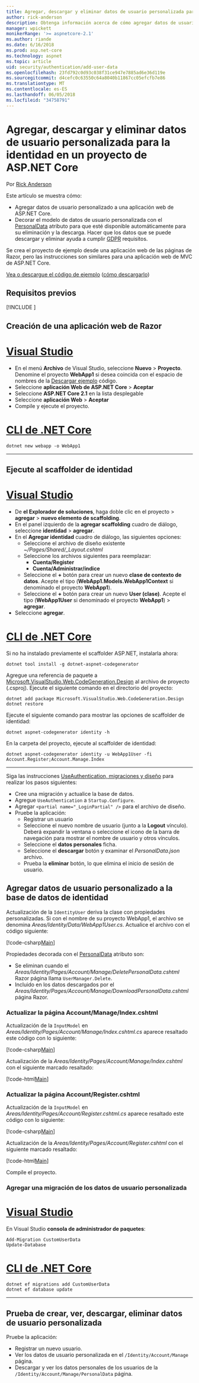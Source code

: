 ```yaml
---
title: Agregar, descargar y eliminar datos de usuario personalizada para la identidad en un proyecto de ASP.NET Core
author: rick-anderson
description: Obtenga información acerca de cómo agregar datos de usuario personalizada para la identidad en un proyecto de ASP.NET Core. Eliminar datos por GDPR.
manager: wpickett
monikerRange: '>= aspnetcore-2.1'
ms.author: riande
ms.date: 6/16/2018
ms.prod: asp.net-core
ms.technology: aspnet
ms.topic: article
uid: security/authentication/add-user-data
ms.openlocfilehash: 23fd792c0d93c038f31ce947e7885ad6e36d119e
ms.sourcegitcommit: d4cefc0c63550c64a8040b11867cc05efcfb7e86
ms.translationtype: MT
ms.contentlocale: es-ES
ms.lasthandoff: 06/05/2018
ms.locfileid: "34758791"
---
```

# <a name="add-download-and-delete-custom-user-data-to-identity-in-an-aspnet-core-project"></a>Agregar, descargar y eliminar datos de usuario personalizada para la identidad en un proyecto de ASP.NET Core

Por [Rick Anderson](https://twitter.com/RickAndMSFT)

Este artículo se muestra cómo:

* Agregar datos de usuario personalizado a una aplicación web de ASP.NET Core.
* Decorar el modelo de datos de usuario personalizada con el [PersonalData](/dotnet/api/microsoft.aspnetcore.identity.personaldataattribute?view=aspnetcore-2.1) atributo para que esté disponible automáticamente para su eliminación y la descarga. Hacer que los datos que se puede descargar y eliminar ayuda a cumplir [GDPR](xref:security/gdpr) requisitos.

Se crea el proyecto de ejemplo desde una aplicación web de las páginas de Razor, pero las instrucciones son similares para una aplicación web de MVC de ASP.NET Core.

[Vea o descargue el código de ejemplo](https://github.com/aspnet/Docs/tree/live/aspnetcore/security/authentication/add-user-data/sample) ([cómo descargarlo](xref:tutorials/index#how-to-download-a-sample))

## <a name="prerequisites"></a>Requisitos previos

[!INCLUDE [](~/includes/2.1-SDK.md)]

## <a name="create-a-razor-web-app"></a>Creación de una aplicación web de Razor

# <a name="visual-studiotabvisual-studio"></a>[Visual Studio](#tab/visual-studio)

* En el menú **Archivo** de Visual Studio, seleccione **Nuevo** > **Proyecto**. Denomine el proyecto **WebApp1** si desea coincida con el espacio de nombres de la [Descargar ejemplo](https://github.com/aspnet/Docs/tree/live/aspnetcore/security/authentication/add-user-data/sample) código.
* Seleccione **aplicación Web de ASP.NET Core** > **Aceptar**
* Seleccione **ASP.NET Core 2.1** en la lista desplegable
* Seleccione **aplicación Web**  > **Aceptar**
* Compile y ejecute el proyecto.

# <a name="net-core-clitabnetcore-cli"></a>[CLI de .NET Core](#tab/netcore-cli)

```cli
dotnet new webapp -o WebApp1
```

------

## <a name="run-the-identity-scaffolder"></a>Ejecute al scaffolder de identidad

# <a name="visual-studiotabvisual-studio"></a>[Visual Studio](#tab/visual-studio)

* De **el Explorador de soluciones**, haga doble clic en el proyecto > **agregar** > **nuevo elemento de scaffolding**.
* En el panel izquierdo de la **agregar scaffolding** cuadro de diálogo, seleccione **identidad** > **agregar**.
* En el **Agregar identidad** cuadro de diálogo, las siguientes opciones:
  * Seleccione el archivo de diseño existente *~/Pages/Shared/_Layout.cshtml*
  * Seleccione los archivos siguientes para reemplazar:
    * **Cuenta/Register**
    * **Cuenta/Administrar/índice**
  * Seleccione el **+** botón para crear un nuevo **clase de contexto de datos**. Acepte el tipo (**WebApp1.Models.WebApp1Context** si denominado el proyecto **WebApp1**).
  * Seleccione el **+** botón para crear un nuevo **User (clase)**. Acepte el tipo (**WebApp1User** si denominado el proyecto **WebApp1**) > **agregar**.
* Seleccione **agregar**.

# <a name="net-core-clitabnetcore-cli"></a>[CLI de .NET Core](#tab/netcore-cli)

Si no ha instalado previamente el scaffolder ASP.NET, instalarla ahora:

```cli
dotnet tool install -g dotnet-aspnet-codegenerator
```

Agregue una referencia de paquete a [Microsoft.VisualStudio.Web.CodeGeneration.Design](https://www.nuget.org/packages/Microsoft.VisualStudio.Web.CodeGeneration.Design/) al archivo de proyecto (.csproj). Ejecute el siguiente comando en el directorio del proyecto:

```cli
dotnet add package Microsoft.VisualStudio.Web.CodeGeneration.Design
dotnet restore
```

Ejecute el siguiente comando para mostrar las opciones de scaffolder de identidad:

```cli
dotnet aspnet-codegenerator identity -h
```

En la carpeta del proyecto, ejecute al scaffolder de identidad:

```cli
dotnet aspnet-codegenerator identity -u WebApp1User -fi Account.Register;Account.Manage.Index
```

-------------

Siga las instrucciones [UseAuthentication, migraciones y diseño](xref:security/authentication/scaffold-identity#efm) para realizar los pasos siguientes:

* Cree una migración y actualice la base de datos.
* Agregue `UseAuthentication` a `Startup.Configure`.
* Agregar `<partial name="_LoginPartial" />` para el archivo de diseño.
* Pruebe la aplicación:
  * Registrar un usuario
  * Seleccione el nuevo nombre de usuario (junto a la **Logout** vínculo). Deberá expandir la ventana o seleccione el icono de la barra de navegación para mostrar el nombre de usuario y otros vínculos.
  * Seleccione el **datos personales** ficha.
  * Seleccione el **descargar** botón y examinar el *PersonalData.json* archivo.
  * Prueba la **eliminar** botón, lo que elimina el inicio de sesión de usuario.

## <a name="add-custom-user-data-to-the-identity-db"></a>Agregar datos de usuario personalizado a la base de datos de identidad

Actualización de la `IdentityUser` deriva la clase con propiedades personalizadas. Si con el nombre de su proyecto WebApp1, el archivo se denomina *Areas/Identity/Data/WebApp1User.cs*. Actualice el archivo con el código siguiente:

[!code-csharp[Main](add-user-data/sample/Areas/Identity/Data/WebApp1User.cs)]

Propiedades decorada con el [PersonalData](/dotnet/api/microsoft.aspnetcore.identity.personaldataattribute?view=aspnetcore-2.1) atributo son:

* Se eliminan cuando el *Areas/Identity/Pages/Account/Manage/DeletePersonalData.cshtml* Razor página llama `UserManager.Delete`.
* Incluido en los datos descargados por el *Areas/Identity/Pages/Account/Manage/DownloadPersonalData.cshtml* página Razor.

### <a name="update-the-accountmanageindexcshtml-page"></a>Actualizar la página Account/Manage/Index.cshtml

Actualización de la `InputModel` en *Areas/Identity/Pages/Account/Manage/Index.cshtml.cs* aparece resaltado este código con lo siguiente:

[!code-csharp[Main](add-user-data/sample/Areas/Identity/Pages/Account/Manage/Index.cshtml.cs?name=snippet&highlight=28-36,63-64,87-95)]

Actualización de la *Areas/Identity/Pages/Account/Manage/Index.cshtml* con el siguiente marcado resaltado:

[!code-html[Main](add-user-data/sample/Areas/Identity/Pages/Account/Manage/Index.cshtml?highlight=34-41)]

### <a name="update-the-accountregistercshtml-page"></a>Actualizar la página Account/Register.cshtml

Actualización de la `InputModel` en *Areas/Identity/Pages/Account/Register.cshtml.cs* aparece resaltado este código con lo siguiente:

[!code-csharp[Main](add-user-data/sample/Areas/Identity/Pages/Account/Register.cshtml.cs?name=snippet&highlight=8-16,43,44)]

Actualización de la *Areas/Identity/Pages/Account/Register.cshtml* con el siguiente marcado resaltado:

[!code-html[Main](add-user-data/sample/Areas/Identity/Pages/Account/Register.cshtml?highlight=16-25)]

Compile el proyecto.

### <a name="add-a-migration-for-the-custom-user-data"></a>Agregar una migración de los datos de usuario personalizada

# <a name="visual-studiotabvisual-studio"></a>[Visual Studio](#tab/visual-studio)

En Visual Studio **consola de administrador de paquetes**:

```PMC
Add-Migration CustomUserData
Update-Database
```

# <a name="net-core-clitabnetcore-cli"></a>[CLI de .NET Core](#tab/netcore-cli)

```cli
dotnet ef migrations add CustomUserData
dotnet ef database update
```

------

## <a name="test-create-view-download-delete-custom-user-data"></a>Prueba de crear, ver, descargar, eliminar datos de usuario personalizada

Pruebe la aplicación:

* Registrar un nuevo usuario.
* Ver los datos de usuario personalizada en el `/Identity/Account/Manage` página.
* Descargar y ver los datos personales de los usuarios de la `/Identity/Account/Manage/PersonalData` página.